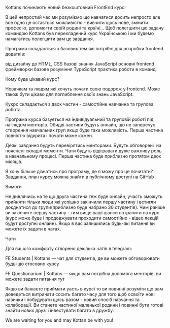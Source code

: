 Kottans починають новий безкоштовний FrontEnd курс!

В цей непростий час ми розуміємо що навчатися досить непросто але все одно це остається можливістю - вивчити щось нове, змінити професію, допомогти своїй родині та країні… Щоб полегшити цю задачу командою Kottans був перекладений курс Українською і ми будемо намагатись полегшити вам це завдання.


Програма складається з базових тем які потрібні для розробки frontend додатків:


від дизайну до HTML, CSS
базові знання JavaScript
основні frontend фреймворки
базове розуміння TypeScript
практика роботи в команді




Кому буде цікавий курс?

Новачкам та людям які хочуть почати свою подорож у frontend. Може також бути цікаво для поглиблення своїх знань JavaScript.




Кукрс складається з двох частин - самостійне навчанна та групова робота.

Програма курса базується на індивідуальний та груповій роботі під наглядом менторів. Обидві частини будуть онлайн, що не заперечує створення навчальних груп якщо буде така можливість. Перша частина повністю відкрита і почати може кожен.

Деякі завдання будуть перевірятись менторами. Будуть обговорені  на пояснені складні моменти. Чати будуть відігравати дуже важливу роль в навчальному процесі. Перша частина буде приблизно протягом двох місяців.


Я хочу більше дізнатись про програму, де я можу про це почитати?
Завдання, план курсу можна знайти в публічному доступі на GitHub



Вимоги

Не дивлячись на те що друга частина теж буде онлайн, участь зможуть прийняти тільки люди які успішно закінчили першу частину і встигли доєднатися до групи(приблизно буде набрано 30 студентів). Чим раніше ви закінчите першу частину - тим вище ваші шанси потрапити на курс. (курс може буде і продовжувати проходити самостійно - відео лекцій будут доступні онлайн).
Якщо в вас залишились будь-які питання ви можете їх задати в чатах.


Чати

Для вашого комфорту створено декілька чатів в telegram:



FE Students | Kottans — чат для студентів, де ви можете обговорювати будь-що стосовно курсу

FE Questionarium | Kottans — якщо вам потрібна допомога менторів, ви можете задати питання тут

Якщо ви бажаєте приймати уасть в курсі то ви повинні розуміти що вам доведеться витрачати сосить багато часу для того щоб освоїти нові навички і побудувати щось разом - новий спосіб навчання та колаборації. Ви станете частиної маленької родини і повинні бути готові знайти нових друзі і інвестувати багато в дружбу.


We are waiting for you and may Kottan be with you!
